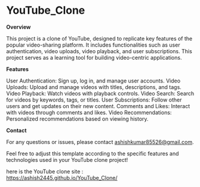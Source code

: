 # YouTube_Clone

**Overview**

This project is a clone of YouTube, designed to replicate key features of the popular video-sharing platform. It includes functionalities such as user authentication, video uploads, video playback, and user subscriptions. This project serves as a learning tool for building video-centric applications.

**Features**

User Authentication: Sign up, log in, and manage user accounts.
Video Uploads: Upload and manage videos with titles, descriptions, and tags.
Video Playback: Watch videos with playback controls.
Video Search: Search for videos by keywords, tags, or titles.
User Subscriptions: Follow other users and get updates on their new content.
Comments and Likes: Interact with videos through comments and likes.
Video Recommendations: Personalized recommendations based on viewing history.

**Contact**

For any questions or issues, please contact ashishkumar85526@gmail.com.

Feel free to adjust this template according to the specific features and technologies used in your YouTube clone project!

here is the YouTube clone site : https://ashish2445.github.io/YouTube_Clone/
